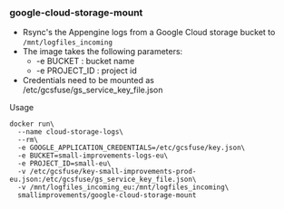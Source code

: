### google-cloud-storage-mount

* Rsync's the Appengine logs from a Google Cloud storage bucket to `/mnt/logfiles_incoming`
* The image takes the following parameters:
   * -e BUCKET : bucket name
   * -e PROJECT_ID : project id  
* Credentials need to be mounted as /etc/gcsfuse/gs_service_key_file.json

Usage
```
docker run\
  --name cloud-storage-logs\  
  --rm\
  -e GOOGLE_APPLICATION_CREDENTIALS=/etc/gcsfuse/key.json\
  -e BUCKET=small-improvements-logs-eu\
  -e PROJECT_ID=small-eu\  
  -v /etc/gcsfuse/key-small-improvements-prod-eu.json:/etc/gcsfuse/gs_service_key_file.json\
  -v /mnt/logfiles_incoming_eu:/mnt/logfiles_incoming\  
  smallimprovements/google-cloud-storage-mount
```
